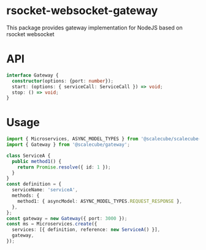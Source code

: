 # rsocket-websocket-gateway

This package provides gateway implementation for NodeJS based on rsocket websocket

# API
```typescript
interface Gateway {
  constructor(options: {port: number});
  start: (options: { serviceCall: ServiceCall }) => void;
  stop: () => void;
}

```

# Usage
```typescript
import { Microservices, ASYNC_MODEL_TYPES } from '@scalecube/scalecube-microservice';
import { Gateway } from '@scalecube/gateway';

class ServiceA {
  public method1() {
    return Promise.resolve({ id: 1 });
  }
}
const definition = {
  serviceName: 'serviceA',
  methods: {
    method1: { asyncModel: ASYNC_MODEL_TYPES.REQUEST_RESPONSE },
  },
};
const gateway = new Gateway({ port: 3000 });
const ms = Microservices.create({
  services: [{ definition, reference: new ServiceA() }],
  gateway,
});

```
